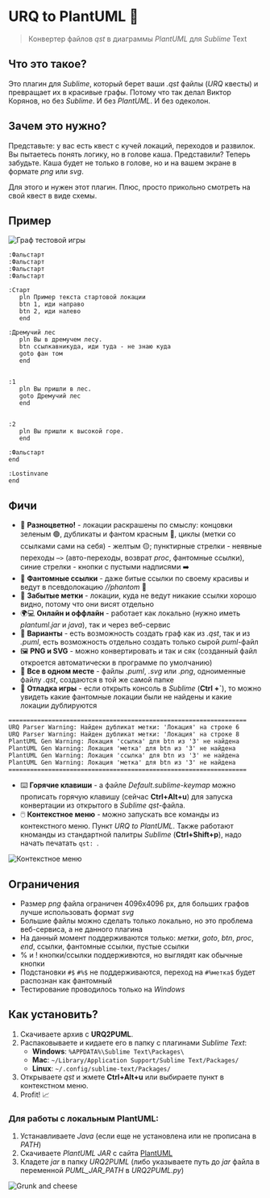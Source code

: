 # URQ to PlantUML 🎯

> Конвертер файлов *qst* в диаграммы *PlantUML* для *Sublime* Text

## Что это такое?

Это плагин для *Sublime*, который берет ваши *.qst* файлы (*URQ* квесты) и превращает их в красивые графы. Потому что так делал Виктор Корянов, но без *Sublime*. И без *PlantUML*. И без одеколон.

## Зачем это нужно?

Представьте: у вас есть квест с кучей локаций, переходов и развилок. Вы пытаетесь понять логику, но в голове каша. Представили? Теперь забудьте. Каша будет не только в голове, но и на вашем экране в формате *png* или *svg*.

Для этого и нужен этот плагин. Плюс, просто прикольно смотреть на свой квест в виде схемы.

## Пример

![Граф тестовой игры](tests/test.png)

```urql
:Фальстарт
:Фальстарт
:Фальстарт
:Фальстарт

:Старт
   pln Пример текста стартовой локации
   btn 1, иди направо
   btn 2, иди налево
   end

:Дремучий лес
   pln Вы в дремучем лесу.
   btn ссылкавникуда, иди туда - не знаю куда
   goto фан том
   end


:1
   pln Вы пришли в лес.
   goto Дремучий лес
   end


:2
   pln Вы пришли к высокой горе.
   end

:Фальстарт
end

:Lostinvane
end
```

## Фичи

- 🎨 **Разноцветно!** - локации раскрашены по смыслу: концовки зеленым 🟢, дубликаты и фантом красным 🔴, циклы (метки со ссылками сами на себя) - желтым 🟡; пунктирные стрелки - неявные переходы `⋯>` (авто-переходы, возврат *proc*, фантомные ссылки), синие стрелки - кнопки с пустыми надписями ➡️
- 👻 **Фантомные ссылки** - даже битые ссылки по своему красивы и ведут в псевдолокацию *//phantom* 🔴
- 🧦 **Забытые метки** - локации, куда не ведут никакие ссылки хорошо видно, потому что они висят отдельно
- 🌍💻 **Онлайн и оффлайн** - работает как локально (нужно иметь *plantuml.jar* и *java*), так и через веб-сервис
- 🔑 **Варианты** - есть возможность создать граф как из *.qst*, так и из *.puml*, есть возможность отдельно создать только сырой *puml*-файл
- 🖼️ **PNG и SVG** - можно конвертировать и так и сяк (созданный файл откроется автоматически в программе по умолчанию)
- 📁 **Все в одном месте** - файлы *.puml*, *.svg* или *.png*, одноименные файлу *.qst*, создаются в той же самой папке
- 🐞 **Отладка игры** - если открыть консоль в *Sublime* (**Ctrl +`**), то можно увидеть какие фантомные локации были не найдены и какие локации дублируются
```
==================================================================
URQ Parser Warning: Найден дубликат метки: 'Локация' на строке 6
URQ Parser Warning: Найден дубликат метки: 'Локация' на строке 8
PlantUML Gen Warning: Локация 'ссылка' для btn из '3' не найдена
PlantUML Gen Warning: Локация 'метка' для btn из '3' не найдена
PlantUML Gen Warning: Локация 'ссылка' для btn из '3' не найдена
PlantUML Gen Warning: Локация 'метка' для btn из '3' не найдена
==================================================================
```
- ⌨️ **Горячие клавиши** - а файле *Default.sublime-keymap* можно прописать горячую клавишу (сейчас **Ctrl+Alt+u**) для запуска конвертации из открытого в *Sublime* *qst*-файла.
- 🖱️ **Контекстное меню** - можно запускать все команды из контекстного меню. Пункт *URQ to PlantUML*. Также работают кноманды из стандартной палитры *Sublime* (**Ctrl+Shift+p**), надо начать печатать `qst: `.

![Контекстное меню](tests/screen.jpg)

## Ограничения

- Размер *png* файла ограничен 4096x4096 px, для больших графов лучше использовать формат *svg*
- Большие файлы можно сделать только локально, но это проблема веб-сервиса, а не данного плагина
- На данный момент поддерживаются только: *метки*, *goto*, *btn*, *proc*, *end*, ссылки, фантомные ссылки, пустые ссылки
- % и ! кнопки/ссылки поддерживются, но выглядят как обычные кнопки
- Подстановки `#$` `#%$` не поддерживаются, переход на `#%метка$` будет распознан как фантомный
- Тестирование проводилось только на *Windows*

## Как установить?

1. Скачиваете архив с **URQ2PUML**. 
2. Распаковываете и кидаете его в папку с плагинами *Sublime Text*:
   - **Windows**: `%APPDATA%\Sublime Text\Packages\`
   - **Mac**: `~/Library/Application Support/Sublime Text/Packages/`
   - **Linux**: `~/.config/sublime-text/Packages/`
3. Открываете *qst* и жмете **Ctrl+Alt+u** или выбираете пункт в контекстном меню.
4. Profit! 📈


### Для работы с локальным PlantUML:
1. Устанавливаете *Java* (если еще не установлена или не прописана в *PATH*)
2. Скачиваете *PlantUML JAR* с сайта [PlantUML](https://PlantUML.com/download)
3. Кладете *jar* в папку *URQ2PUML* (либо указываете путь до *jar* файла в переменной *PUML_JAR_PATH* в *URQ2PUML.py*)

![Grunk and cheese](tests/grunk.png)